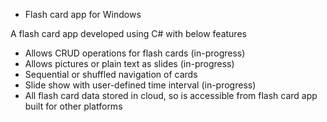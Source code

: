 * Flash card app for Windows

A flash card app developed using C# with below features

* Allows CRUD operations for flash cards (in-progress)
* Allows pictures or plain text as slides (in-progress)
* Sequential or shuffled navigation of cards
* Slide show with user-defined time interval (in-progress)
* All flash card data stored in cloud, so is accessible from flash card app built for other platforms